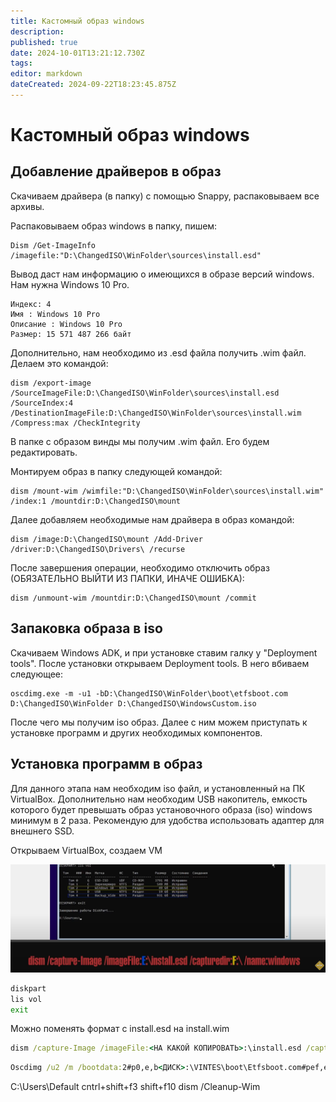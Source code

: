 ```yaml
---
title: Кастомный образ windows
description: 
published: true
date: 2024-10-01T13:21:12.730Z
tags: 
editor: markdown
dateCreated: 2024-09-22T18:23:45.875Z
---
```


# Кастомный образ windows
## Добавление драйверов в образ

Скачиваем драйвера (в папку) с помощью Snappy, распаковываем все архивы.

Распаковываем образ windows в папку, пишем:
```
Dism /Get-ImageInfo /imagefile:"D:\ChangedISO\WinFolder\sources\install.esd"
```

Вывод даст нам информацию о имеющихся в образе версий windows. Нам нужна Windows 10 Pro.

```
Индекс: 4
Имя : Windows 10 Pro
Описание : Windows 10 Pro
Размер: 15 571 487 266 байт
```

Дополнительно, нам необходимо из .esd файла получить .wim файл. Делаем это командой:

```
dism /export-image /SourceImageFile:D:\ChangedISO\WinFolder\sources\install.esd /SourceIndex:4 /DestinationImageFile:D:\ChangedISO\WinFolder\sources\install.wim /Compress:max /CheckIntegrity
```

В папке с образом винды мы получим .wim файл. Его будем редактировать.

Монтируем образ в папку следующей командой:

```
dism /mount-wim /wimfile:"D:\ChangedISO\WinFolder\sources\install.wim" /index:1 /mountdir:D:\ChangedISO\mount
```

Далее добавляем необходимые нам драйвера в образ командой:

```
dism /image:D:\ChangedISO\mount /Add-Driver /driver:D:\ChangedISO\Drivers\ /recurse
```

После завершения операции, необходимо отключить образ (ОБЯЗАТЕЛЬНО ВЫЙТИ ИЗ ПАПКИ, ИНАЧЕ ОШИБКА):
```
dism /unmount-wim /mountdir:D:\ChangedISO\mount /commit
```

## Запаковка образа в iso

Скачиваем Windows ADK, и при установке ставим галку у "Deployment tools". После установки открываем Deployment tools. В него вбиваем следующее:

```
oscdimg.exe -m -u1 -bD:\ChangedISO\WinFolder\boot\etfsboot.com D:\ChangedISO\WinFolder D:\ChangedISO\WindowsCustom.iso
```
После чего мы получим iso образ. Далее с ним можем приступать к установке программ и других необходимых компонентов.

## Установка программ в образ

Для данного этапа нам необходим iso файл, и установленный на ПК VirtualBox. Дополнительно нам необходим USB накопитель, емкость которого будет превышать образ установочного образа (iso) windows минимум в 2 раза. Рекомендую для удобства использовать адаптер для внешнего SSD.

Открываем VirtualBox, создаем VM 










![windowscustom.png](/windowscustom.png)

```cmd
diskpart
lis vol
exit
```

Можно поменять формат с install.esd на install.wim
```cmd
dism /capture-Image /imageFile:<НА КАКОЙ КОПИРОВАТЬ>:\install.esd /capturedir:<ДИСК С ВИНДОЙ>:\ /name:windows
```

```cmd
Oscdimg /u2 /m /bootdata:2#p0,e,b<ДИСК>:\VINTES\boot\Etfsboot.com#pef,e,b<ДИСК>:\VINTES\efi\microsoft\boot\Efisys.bin <ДИСК>:\VINTES <ДИСК>:\WindowsCustom.iso
```

C:\Users\Default
cntrl+shift+f3
shift+f10
dism /Cleanup-Wim